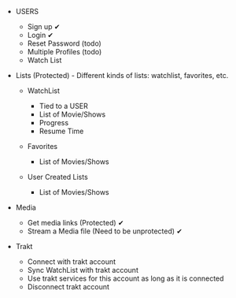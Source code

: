 - USERS

  - Sign up ✔
  - Login ✔
  - Reset Password (todo)
  - Multiple Profiles (todo)
  - Watch List

- Lists (Protected) - Different kinds of lists: watchlist, favorites, etc.

  - WatchList

    - Tied to a USER
    - List of Movie/Shows
    - Progress
    - Resume Time

  - Favorites

    - List of Movies/Shows

  - User Created Lists

    - List of Movies/Shows

- Media

  - Get media links (Protected) ✔
  - Stream a Media file (Need to be unprotected) ✔

- Trakt

  - Connect with trakt account
  - Sync WatchList with trakt account
  - Use trakt services for this account as long as it is connected
  - Disconnect trakt account
